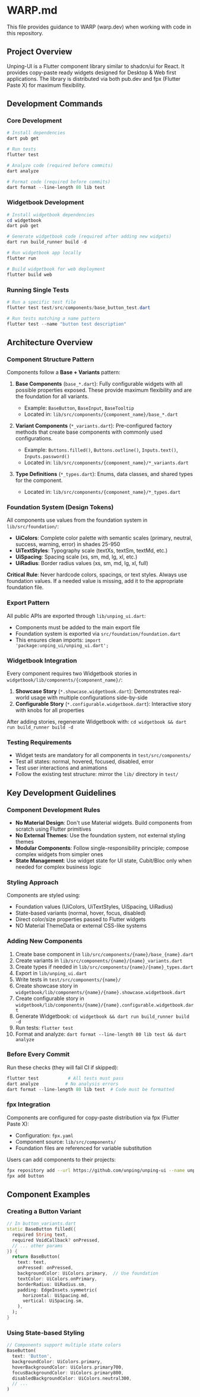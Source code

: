 # WARP.md

This file provides guidance to WARP (warp.dev) when working with code in this repository.

## Project Overview

Unping-UI is a Flutter component library similar to shadcn/ui for React. It provides copy-paste ready widgets designed for Desktop & Web first applications. The library is distributed via both pub.dev and fpx (Flutter Paste X) for maximum flexibility.

## Development Commands

### Core Development
```powershell
# Install dependencies
dart pub get

# Run tests
flutter test

# Analyze code (required before commits)
dart analyze

# Format code (required before commits)
dart format --line-length 80 lib test
```

### Widgetbook Development
```powershell
# Install widgetbook dependencies
cd widgetbook
dart pub get

# Generate widgetbook code (required after adding new widgets)
dart run build_runner build -d

# Run widgetbook app locally
flutter run

# Build widgetbook for web deployment
flutter build web
```

### Running Single Tests
```powershell
# Run a specific test file
flutter test test/src/components/base_button_test.dart

# Run tests matching a name pattern
flutter test --name "button test description"
```

## Architecture Overview

### Component Structure Pattern

Components follow a **Base + Variants** pattern:

1. **Base Components** (`base_*.dart`): Fully configurable widgets with all possible properties exposed. These provide maximum flexibility and are the foundation for all variants.
   - Example: `BaseButton`, `BaseInput`, `BaseTooltip`
   - Located in: `lib/src/components/{component_name}/base_*.dart`

2. **Variant Components** (`*_variants.dart`): Pre-configured factory methods that create base components with commonly used configurations.
   - Example: `Buttons.filled()`, `Buttons.outline()`, `Inputs.text()`, `Inputs.password()`
   - Located in: `lib/src/components/{component_name}/*_variants.dart`

3. **Type Definitions** (`*_types.dart`): Enums, data classes, and shared types for the component.
   - Located in: `lib/src/components/{component_name}/*_types.dart`

### Foundation System (Design Tokens)

All components use values from the foundation system in `lib/src/foundation/`:

- **UiColors**: Complete color palette with semantic scales (primary, neutral, success, warning, error) in shades 25-950
- **UiTextStyles**: Typography scale (textXs, textSm, textMd, etc.)
- **UiSpacing**: Spacing scale (xs, sm, md, lg, xl, etc.)
- **UiRadius**: Border radius values (xs, sm, md, lg, xl, full)

**Critical Rule**: Never hardcode colors, spacings, or text styles. Always use foundation values. If a needed value is missing, add it to the appropriate foundation file.

### Export Pattern

All public APIs are exported through `lib/unping_ui.dart`:
- Components must be added to the main export file
- Foundation system is exported via `src/foundation/foundation.dart`
- This ensures clean imports: `import 'package:unping_ui/unping_ui.dart';`

### Widgetbook Integration

Every component requires two Widgetbook stories in `widgetbook/lib/components/{component_name}/`:

1. **Showcase Story** (`*.showcase.widgetbook.dart`): Demonstrates real-world usage with multiple configurations side-by-side
2. **Configurable Story** (`*.configurable.widgetbook.dart`): Interactive story with knobs for all properties

After adding stories, regenerate Widgetbook with: `cd widgetbook && dart run build_runner build -d`

### Testing Requirements

- Widget tests are mandatory for all components in `test/src/components/`
- Test all states: normal, hovered, focused, disabled, error
- Test user interactions and animations
- Follow the existing test structure: mirror the `lib/` directory in `test/`

## Key Development Guidelines

### Component Development Rules

- **No Material Design**: Don't use Material widgets. Build components from scratch using Flutter primitives
- **No External Themes**: Use the foundation system, not external styling themes
- **Modular Components**: Follow single-responsibility principle; compose complex widgets from simpler ones
- **State Management**: Use widget state for UI state, Cubit/Bloc only when needed for complex business logic

### Styling Approach

Components are styled using:
- Foundation values (UiColors, UiTextStyles, UiSpacing, UiRadius)
- State-based variants (normal, hover, focus, disabled)
- Direct color/size properties passed to Flutter widgets
- NO Material ThemeData or external CSS-like systems

### Adding New Components

1. Create base component in `lib/src/components/{name}/base_{name}.dart`
2. Create variants in `lib/src/components/{name}/{name}_variants.dart`
3. Create types if needed in `lib/src/components/{name}/{name}_types.dart`
4. Export in `lib/unping_ui.dart`
5. Write tests in `test/src/components/{name}/`
6. Create showcase story in `widgetbook/lib/components/{name}/{name}.showcase.widgetbook.dart`
7. Create configurable story in `widgetbook/lib/components/{name}/{name}.configurable.widgetbook.dart`
8. Generate Widgetbook: `cd widgetbook && dart run build_runner build -d`
9. Run tests: `flutter test`
10. Format and analyze: `dart format --line-length 80 lib test && dart analyze`

### Before Every Commit

Run these checks (they will fail CI if skipped):
```powershell
flutter test           # All tests must pass
dart analyze          # No analysis errors
dart format --line-length 80 lib test  # Code must be formatted
```

### fpx Integration

Components are configured for copy-paste distribution via fpx (Flutter Paste X):
- Configuration: `fpx.yaml`
- Component source: `lib/src/components/`
- Foundation files are referenced for variable substitution

Users can add components to their projects:
```bash
fpx repository add --url https://github.com/unping/unping-ui --name unping-ui
fpx add button
```

## Component Examples

### Creating a Button Variant
```dart
// In button_variants.dart
static BaseButton filled({
  required String text,
  required VoidCallback? onPressed,
  // ... other params
}) {
  return BaseButton(
    text: text,
    onPressed: onPressed,
    backgroundColor: UiColors.primary,  // Use foundation
    textColor: UiColors.onPrimary,
    borderRadius: UiRadius.sm,
    padding: EdgeInsets.symmetric(
      horizontal: UiSpacing.md,
      vertical: UiSpacing.sm,
    ),
  );
}
```

### Using State-based Styling
```dart
// Components support multiple state colors
BaseButton(
  text: 'Button',
  backgroundColor: UiColors.primary,
  hoverBackgroundColor: UiColors.primary700,
  focusBackgroundColor: UiColors.primary800,
  disabledBackgroundColor: UiColors.neutral300,
  // ...
)
```
